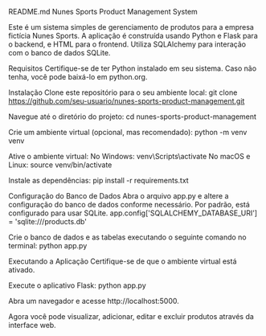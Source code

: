 README.md
Nunes Sports Product Management System

Este é um sistema simples de gerenciamento de produtos para a empresa fictícia Nunes Sports. A aplicação é construída usando Python e Flask para o backend, e HTML para o frontend. Utiliza SQLAlchemy para interação com o banco de dados SQLite.

Requisitos
Certifique-se de ter Python instalado em seu sistema. Caso não tenha, você pode baixá-lo em python.org.

Instalação
Clone este repositório para o seu ambiente local:
git clone https://github.com/seu-usuario/nunes-sports-product-management.git

Navegue até o diretório do projeto:
cd nunes-sports-product-management

Crie um ambiente virtual (opcional, mas recomendado):
python -m venv venv

Ative o ambiente virtual:
No Windows: venv\Scripts\activate
No macOS e Linux: source venv/bin/activate

Instale as dependências:
pip install -r requirements.txt

Configuração do Banco de Dados
Abra o arquivo app.py e altere a configuração do banco de dados conforme necessário. Por padrão, está configurado para usar SQLite.
app.config['SQLALCHEMY_DATABASE_URI'] = 'sqlite:///products.db'

Crie o banco de dados e as tabelas executando o seguinte comando no terminal:
python app.py

Executando a Aplicação
Certifique-se de que o ambiente virtual está ativado.

Execute o aplicativo Flask:
python app.py

Abra um navegador e acesse http://localhost:5000.

Agora você pode visualizar, adicionar, editar e excluir produtos através da interface web.








